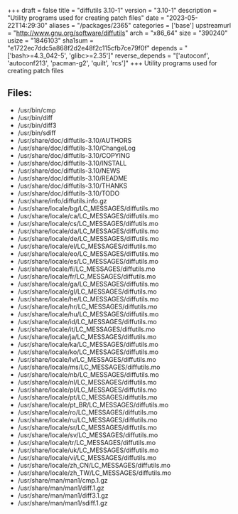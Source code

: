 +++
draft = false
title = "diffutils 3.10-1"
version = "3.10-1"
description = "Utility programs used for creating patch files"
date = "2023-05-22T14:29:30"
aliases = "/packages/2365"
categories = ['base']
upstreamurl = "http://www.gnu.org/software/diffutils"
arch = "x86_64"
size = "390240"
usize = "1846103"
sha1sum = "e1722ec7ddc5a868f2d2e48f2c115cfb7ce79f0f"
depends = "['bash>=4.3_042-5', 'glibc>=2.35']"
reverse_depends = "['autoconf', 'autoconf213', 'pacman-g2', 'quilt', 'rcs']"
+++
Utility programs used for creating patch files

## Files: 
* /usr/bin/cmp
* /usr/bin/diff
* /usr/bin/diff3
* /usr/bin/sdiff
* /usr/share/doc/diffutils-3.10/AUTHORS
* /usr/share/doc/diffutils-3.10/ChangeLog
* /usr/share/doc/diffutils-3.10/COPYING
* /usr/share/doc/diffutils-3.10/INSTALL
* /usr/share/doc/diffutils-3.10/NEWS
* /usr/share/doc/diffutils-3.10/README
* /usr/share/doc/diffutils-3.10/THANKS
* /usr/share/doc/diffutils-3.10/TODO
* /usr/share/info/diffutils.info.gz
* /usr/share/locale/bg/LC_MESSAGES/diffutils.mo
* /usr/share/locale/ca/LC_MESSAGES/diffutils.mo
* /usr/share/locale/cs/LC_MESSAGES/diffutils.mo
* /usr/share/locale/da/LC_MESSAGES/diffutils.mo
* /usr/share/locale/de/LC_MESSAGES/diffutils.mo
* /usr/share/locale/el/LC_MESSAGES/diffutils.mo
* /usr/share/locale/eo/LC_MESSAGES/diffutils.mo
* /usr/share/locale/es/LC_MESSAGES/diffutils.mo
* /usr/share/locale/fi/LC_MESSAGES/diffutils.mo
* /usr/share/locale/fr/LC_MESSAGES/diffutils.mo
* /usr/share/locale/ga/LC_MESSAGES/diffutils.mo
* /usr/share/locale/gl/LC_MESSAGES/diffutils.mo
* /usr/share/locale/he/LC_MESSAGES/diffutils.mo
* /usr/share/locale/hr/LC_MESSAGES/diffutils.mo
* /usr/share/locale/hu/LC_MESSAGES/diffutils.mo
* /usr/share/locale/id/LC_MESSAGES/diffutils.mo
* /usr/share/locale/it/LC_MESSAGES/diffutils.mo
* /usr/share/locale/ja/LC_MESSAGES/diffutils.mo
* /usr/share/locale/ka/LC_MESSAGES/diffutils.mo
* /usr/share/locale/ko/LC_MESSAGES/diffutils.mo
* /usr/share/locale/lv/LC_MESSAGES/diffutils.mo
* /usr/share/locale/ms/LC_MESSAGES/diffutils.mo
* /usr/share/locale/nb/LC_MESSAGES/diffutils.mo
* /usr/share/locale/nl/LC_MESSAGES/diffutils.mo
* /usr/share/locale/pl/LC_MESSAGES/diffutils.mo
* /usr/share/locale/pt/LC_MESSAGES/diffutils.mo
* /usr/share/locale/pt_BR/LC_MESSAGES/diffutils.mo
* /usr/share/locale/ro/LC_MESSAGES/diffutils.mo
* /usr/share/locale/ru/LC_MESSAGES/diffutils.mo
* /usr/share/locale/sr/LC_MESSAGES/diffutils.mo
* /usr/share/locale/sv/LC_MESSAGES/diffutils.mo
* /usr/share/locale/tr/LC_MESSAGES/diffutils.mo
* /usr/share/locale/uk/LC_MESSAGES/diffutils.mo
* /usr/share/locale/vi/LC_MESSAGES/diffutils.mo
* /usr/share/locale/zh_CN/LC_MESSAGES/diffutils.mo
* /usr/share/locale/zh_TW/LC_MESSAGES/diffutils.mo
* /usr/share/man/man1/cmp.1.gz
* /usr/share/man/man1/diff.1.gz
* /usr/share/man/man1/diff3.1.gz
* /usr/share/man/man1/sdiff.1.gz
